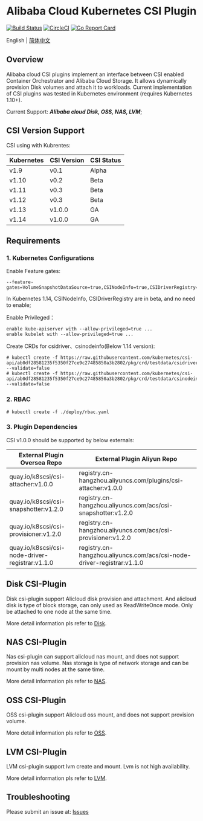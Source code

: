 # Alibaba Cloud Kubernetes CSI Plugin

[![Build Status](https://travis-ci.org/AliyunContainerService/csi-plugin.svg?branch=master)](https://travis-ci.org/AliyunContainerService/csi-plugin)
[![CircleCI](https://circleci.com/gh/AliyunContainerService/csi-plugin.svg?style=svg)](https://circleci.com/gh/AliyunContainerService/csi-plugin)
[![Go Report Card](https://goreportcard.com/badge/github.com/AliyunContainerService/csi-plugin)](https://goreportcard.com/report/github.com/AliyunContainerService/csi-plugin)

English | [简体中文](./README-zh_CN.md)

## Overview

Alibaba cloud CSI plugins implement an interface between CSI enabled Container
Orchestrator and Alibaba Cloud Storage. It allows dynamically provision Disk
volumes and attach it to workloads.
Current implementation of CSI plugins was tested in Kubernetes environment (requires Kubernetes 1.10+).

Current Support: ***Alibaba cloud Disk, OSS, NAS, LVM***;

## CSI Version Support

CSI using with Kubrentes:

| Kubernetes | CSI Version | CSI Status |
| ------ | ------ | ------ |
| v1.9  | v0.1   | Alpha |
| v1.10 | v0.2   | Beta |
| v1.11 | v0.3   | Beta |
| v1.12 | v0.3   | Beta |
| v1.13 | v1.0.0 | GA |
| v1.14 | v1.0.0 | GA |

## Requirements

### 1. Kubernetes Configurations
Enable Feature gates:

	--feature-gates=VolumeSnapshotDataSource=true,CSINodeInfo=true,CSIDriverRegistry=true

In Kubernetes 1.14, CSINodeInfo, CSIDriverRegistry are in beta, and no need to enable;

Enable Privileged：

	enable kube-apiserver with --allow-privileged=true ...
	enable kubelet with --allow-privileged=true ...

Create CRDs for csidriver、csinodeinfo(Below 1.14 version):

	# kubectl create -f https://raw.githubusercontent.com/kubernetes/csi-api/ab0df28581235f5350f27ce9c27485850a3b2802/pkg/crd/testdata/csidriver.yaml --validate=false 
	# kubectl create -f https://raw.githubusercontent.com/kubernetes/csi-api/ab0df28581235f5350f27ce9c27485850a3b2802/pkg/crd/testdata/csinodeinfo.yaml --validate=false 


### 2. RBAC

	# kubectl create -f ./deploy/rbac.yaml

### 3. Plugin Dependencies

CSI v1.0.0 should be supported by below externals:

| External Plugin Oversea Repo  | External Plugin Aliyun Repo |
|-------- |---------------------|
| quay.io/k8scsi/csi-attacher:v1.0.0 | registry.cn-hangzhou.aliyuncs.com/plugins/csi-attacher:v1.0.0 |
| quay.io/k8scsi/csi-snapshotter:v1.2.0 | registry.cn-hangzhou.aliyuncs.com/acs/csi-snapshotter:v1.2.0 |
| quay.io/k8scsi/csi-provisioner:v1.2.0 | registry.cn-hangzhou.aliyuncs.com/acs/csi-provisioner:v1.2.0 |
| quay.io/k8scsi/csi-node-driver-registrar:v1.1.0 | registry.cn-hangzhou.aliyuncs.com/acs/csi-node-driver-registrar:v1.1.0 |

## Disk CSI-Plugin

Disk csi-plugin support Alicloud disk provision and attachment. And alicloud disk is type of block storage, can only used as ReadWriteOnce mode. Only be attached to one node at the same time.

More detail information pls refer to [Disk](./docs/disk.md).

## NAS CSI-Plugin

Nas csi-plugin can support alicloud nas mount, and does not support provision nas volume. Nas storage is type of network storage and can be mount by multi nodes at the same time.

More detail information pls refer to [NAS](./docs/nas.md).


## OSS CSI-Plugin

OSS csi-plugin support Alicloud oss mount, and does not support provision volume.

More detail information pls refer to [OSS](./docs/oss.md).

## LVM CSI-Plugin

LVM csi-plugin support lvm create and mount. Lvm is not high availability.

More detail information pls refer to [LVM](./docs/lvm.md).

## Troubleshooting

Please submit an issue at: [Issues](https://github.com/AliyunContainerService/csi-plugin/issues)
